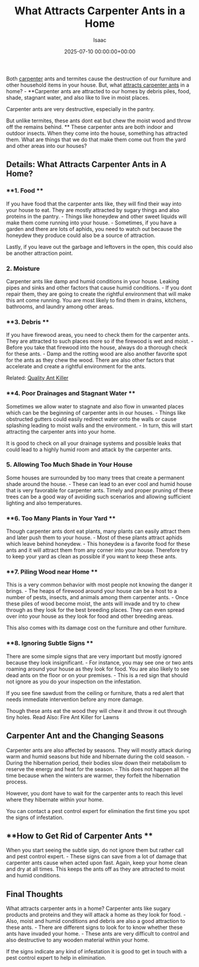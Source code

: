 ﻿---
title: What Attracts Carpenter Ants in a Home
description: Both carpenter ants and termites cause the destruction of our furniture and other household items in your house. But, what attracts carpenter ants in a home?...
slug: /what-attracts-carpenter-ants-in-a-home/
date: 2025-07-10 00:00:00+00:00
lastmod: 2025-07-10 00:00:00+03:00
author: Isaac
categories:
- Ants
- Guide
tags:
- ants
- carpenter
- ant
layout: post
---

Both [carpenter](https://pestpolicy.com/carpenter-ants-vs-fire-ants/) ants and termites cause the destruction of our furniture and other household items in your house. But, what [attracts carpenter ants](https://pestpolicy.com/best-ant-traps/) in a home? - **Carpenter ants are attracted to our homes by debris piles, food, shade, stagnant water, and also like to live in moist places.

Carpenter ants are very destructive, especially in the pantry.

But unlike termites, these ants dont eat but chew the moist wood and throw off the remains behind. ** These carpenter ants are both indoor and outdoor insects. When they come into the house, something has attracted them. What are things that we do that make them come out from the yard and other areas into our houses?

##  Details: What Attracts Carpenter Ants in A Home?

###  **1. Food **

If you have food that the carpenter ants like, they will find their way into your house to eat. They are mostly attracted by sugary things and also proteins in the pantry. - Things like honeydew and other sweet liquids will make them come running into your house. - Sometimes, if you have a garden and there are lots of aphids, you need to watch out because the honeydew they produce could also be a source of attraction.

Lastly, if you leave out the garbage and leftovers in the open, this could also be another attraction point.

###  **2. Moisture**

Carpenter ants like damp and humid conditions in your house. Leaking pipes and sinks and other factors that cause humid conditions. - If you dont repair them, they are going to create the rightful environment that will make this ant come running. You are most likely to find them in drains, kitchens, bathrooms, and laundry among other areas.

###  **3. Debris **

If you have firewood areas, you need to check them for the carpenter ants. They are attracted to such places more so if the firewood is wet and moist. - Before you take that firewood into the house, always do a thorough check for these ants. - Damp and the rotting wood are also another favorite spot for the ants as they chew the wood. There are also other factors that accelerate and create a rightful environment for the ants.

Related: [Quality Ant Killer](https://pestpolicy.com/best-ant-killer/)

###  **4. Poor Drainages and Stagnant Water **

Sometimes we allow water to stagnate and also flow in unwanted places which can be the beginning of carpenter ants in our houses. - Things like obstructed gutters could easily redirect water onto the walls or cause splashing leading to moist walls and the environment. - In turn, this will start attracting the carpenter ants into your home.

It is good to check on all your drainage systems and possible leaks that could lead to a highly humid room and attack by the carpenter ants.

###  **5. Allowing Too Much Shade in Your House**

Some houses are surrounded by too many trees that create a permanent shade around the house. - These can lead to an ever cool and humid house that is very favorable for carpenter ants. Timely and proper pruning of these trees can be a good way of avoiding such scenarios and allowing sufficient lighting and also temperatures.

###  **6. Too Many Plants in Your Yard **

Though carpenter ants dont eat plants, many plants can easily attract them and later push them to your house. - Most of these plants attract aphids which leave behind honeydew. - This honeydew is a favorite food for these ants and it will attract them from any corner into your house. Therefore try to keep your yard as clean as possible if you want to keep these ants.

###  **7. Piling Wood near Home **

This is a very common behavior with most people not knowing the danger it brings. - The heaps of firewood around your house can be a host to a number of pests, insects, and animals among them carpenter ants. - Once these piles of wood become moist, the ants will invade and try to chew through as they look for the best breeding places. They can even spread over into your house as they look for food and other breeding areas.

This also comes with its damage cost on the furniture and other furniture.

###  **8. Ignoring Subtle Signs **

There are some simple signs that are very important but mostly ignored because they look insignificant. - For instance, you may see one or two ants roaming around your house as they look for food. You are also likely to see dead ants on the floor or on your premises. - This is a red sign that should not ignore as you do your inspection on the infestation.

If you see fine sawdust from the ceiling or furniture, thats a red alert that needs immediate intervention before any more damage.

Though these ants eat the wood they will chew it and throw it out through tiny holes. Read Also: Fire Ant Killer for Lawns

##  Carpenter Ant and the Changing Seasons

Carpenter ants are also affected by seasons. They will mostly attack during warm and humid seasons but hide and hibernate during the cold season. - During the hibernation period, their bodies slow down their metabolism to reserve the energy and heat for the season. - This does not happen all the time because when the winters are warmer, they forfeit the hibernation process.

However, you dont have to wait for the carpenter ants to reach this level where they hibernate within your home.

You can contact a pest control expert for elimination the first time you spot the signs of infestation.

##  **How to Get Rid of Carpenter Ants **

When you start seeing the subtle sign, do not ignore them but rather call and pest control expert. - These signs can save from a lot of damage that carpenter ants cause when acted upon fast. Again, keep your home clean and dry at all times. This keeps the ants off as they are attracted to moist and humid conditions.

##  Final Thoughts

What attracts carpenter ants in a home? Carpenter ants like sugary products and proteins and they will attack a home as they look for food. - Also, moist and humid conditions and debris are also a good attraction to these ants. - There are different signs to look for to know whether these ants have invaded your home. - These ants are very difficult to control and also destructive to any wooden material within your home.

If the signs indicate any kind of infestation it is good to get in touch with a pest control expert to help in elimination.

